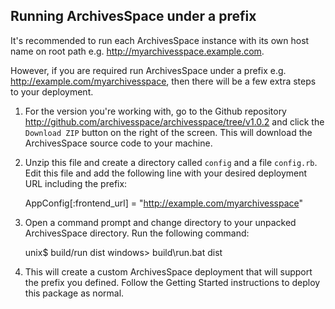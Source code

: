 Running ArchivesSpace under a prefix
------------------------------------

It's recommended to run each ArchivesSpace instance with its own host name on root path e.g. http://myarchivesspace.example.com.

However, if you are required run ArchivesSpace under a prefix e.g. http://example.com/myarchivesspace, then there
will be a few extra steps to your deployment.

1. For the version you're working with, go to the Github repository http://github.com/archivesspace/archivesspace/tree/v1.0.2
and click the `Download ZIP` button on the right of the screen.  This will download the ArchivesSpace source code to your
machine.

2. Unzip this file and create a directory called `config` and a file `config.rb`.  Edit this file and add the following
line with your desired deployment URL including the prefix:

     AppConfig[:frontend_url] = "http://example.com/myarchivesspace"

3. Open a command prompt and change directory to your unpacked ArchivesSpace directory.  Run the following command:

     unix$ build/run dist
     windows> build\run.bat dist

4. This will create a custom ArchivesSpace deployment that will support the prefix you defined.  Follow the Getting
Started instructions to deploy this package as normal.